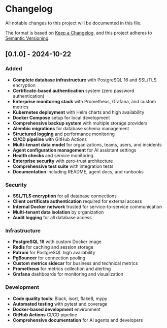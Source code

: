 # Changelog

All notable changes to this project will be documented in this file.

The format is based on [Keep a Changelog](https://keepachangelog.com/en/1.0.0/),
and this project adheres to [Semantic Versioning](https://semver.org/spec/v2.0.0.html).

## [0.1.0] - 2024-10-22

### Added
- **Complete database infrastructure** with PostgreSQL 16 and SSL/TLS encryption
- **Certificate-based authentication** system (zero password authentication)
- **Enterprise monitoring stack** with Prometheus, Grafana, and custom metrics
- **Kubernetes deployment** with Helm charts and high availability
- **Docker Compose** setup for local development
- **Comprehensive backup system** with multiple storage providers
- **Alembic migrations** for database schema management
- **Structured logging** and performance monitoring
- **CI/CD pipeline** with GitHub Actions
- **Multi-tenant data model** for organizations, teams, users, and incidents
- **Agent configuration management** for AI assistant settings
- **Health checks** and service monitoring
- **Enterprise security** with zero-trust architecture
- **Comprehensive test suite** with integration tests
- **Documentation** including README, agent docs, and runbooks

### Security
- **SSL/TLS encryption** for all database connections
- **Client certificate authentication** required for external access
- **Internal Docker network** trusted for service-to-service communication
- **Multi-tenant data isolation** by organization
- **Audit logging** for all database access

### Infrastructure
- **PostgreSQL 16** with custom Docker image
- **Redis** for caching and session storage
- **Patroni** for PostgreSQL high availability
- **PgBouncer** for connection pooling
- **Custom metrics sidecar** for business and technical metrics
- **Prometheus** for metrics collection and alerting
- **Grafana** dashboards for monitoring and visualization

### Development
- **Code quality tools**: Black, isort, flake8, mypy
- **Automated testing** with pytest and coverage
- **Docker-based development** environment
- **GitHub Actions** CI/CD pipeline
- **Comprehensive documentation** for AI agents and developers
